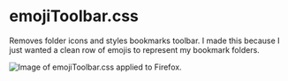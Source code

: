 # emojiToolbar.css
Removes folder icons and styles bookmarks toolbar. I made this because I just wanted a clean row of emojis to represent my bookmark folders.

![Image of emojiToolbar.css applied to Firefox](https://raw.githubusercontent.com/N-Upchurch/userChrome.css-Firefox-Tweaks/main/Content/BookmarksToolbar/emojiToolbar/emojiToolbar.png "emojiToolbar.css applied to Firefox").
